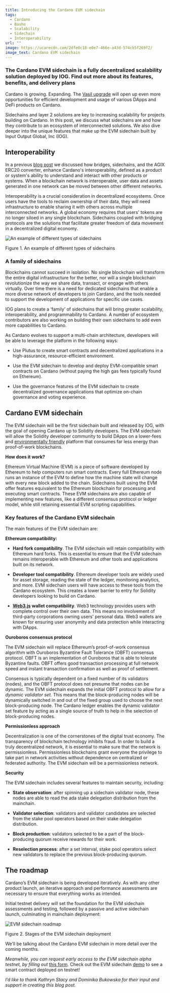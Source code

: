 ```yaml
---
title: Introducing the Cardano EVM sidechain
tags:
  - Cardano
  - Basho
  - Scalability
  - Sidechain
  - Interoperability
url: ""
image: https://ucarecdn.com/2dfe0c18-e0e7-466e-a43d-574cb5f269f2/
image_text: Cardano EVM sidechain
---
```


### **The Cardano EVM sidechain is a fully decentralized scalability solution deployed by IOG. Find out more about its features, benefits, and delivery plans**

Cardano is growing. Expanding. The [Vasil upgrade](https://iohk.io/en/blog/posts/2022/07/04/cardano-s-approaching-vasil-upgrade-what-to-expect/) will open up even more opportunities for efficient development and usage of various DApps and DeFi products on Cardano.

Sidechains and layer 2 solutions are key to increasing scalability for projects building on Cardano. In this post, we discuss what sidechains are and how they contribute to an ecosystem of interconnected solutions. We also dive deeper into the unique features that make up the EVM sidechain built by Input Output Global, Inc (IOG).

## Interoperability

In a previous [blog post](https://iog.io/en/blog/posts/2022/04/28/interoperability-is-key-to-blockchain-growth/) we discussed how bridges, sidechains, and the AGIX ERC20 converter, enhance Cardano's interoperability, defined as a product or system's ability to understand and interact with other products or systems. When a blockchain network is interoperable, user data and assets generated in one network can be moved between other different networks.

Interoperability is a crucial consideration in decentralized ecosystems. Once users have the tools to reclaim ownership of their data, they will need infrastructure to enable sharing it with others across multiple interconnected networks. A global economy requires that users' tokens are no longer siloed in any single blockchain. Sidechains coupled with bridging protocols are the solutions that facilitate greater freedom of data movement in a decentralized digital economy.

![An example of different types of sidechains](https://ucarecdn.com/46d2091a-67af-4fb6-9a55-b8a410abf4b1/ "An example of different types of sidechains")

Figure 1. An example of different types of sidechains

### A family of sidechains

Blockchains cannot succeed in isolation. No single blockchain will transform the entire digital infrastructure for the better, nor will a single blockchain revolutionize the way we share data, transact, or engage with others virtually. Over time there is a need for dedicated sidechains that enable a more diverse network of developers to join Cardano, and the tools needed to support the development of applications for specific use cases.

IOG plans to create a ‘family’ of sidechains that will bring greater scalability, interoperability, and programmability to Cardano. A number of ecosystem contributors are also working on building their own sidechains to add even more capabilities to Cardano.

As Cardano evolves to support a multi-chain architecture, developers will be able to leverage the platform in the following ways:

*   Use Plutus to create smart contracts and decentralized applications in a high-assurance, resource-efficient environment.
    
*   Use the EVM sidechain to develop and deploy EVM-compatible smart contracts on Cardano (without paying the high gas fees typically found on Ethereum).
    
*   Use the governance features of the EVM sidechain to create decentralized governance applications that optimize on-chain governance and voting experience.
    

## Cardano EVM sidechain

The EVM sidechain will be the first sidechain built and released by IOG, with the goal of opening Cardano up to Solidity developers. The EVM sidechain will allow the Solidity developer community to build DApps on a lower-fees and [environmentally friendly](https://iog.io/en/blog/posts/2021/08/17/why-they-re-calling-cardano-the-green-blockchain/) platform that consumes far less energy than proof-of-work blockchains.

**How does it work?**

Ethereum Virtual Machine (EVM) is a piece of software developed by Ethereum to help computers run smart contracts. Every full Ethereum node runs an instance of the EVM to define how the machine state will change with every new block added to the chain. Sidechains built using the EVM offer features equivalent to the Ethereum blockchain for processing and executing smart contracts. These EVM sidechains are also capable of implementing new features, like a different consensus protocol or ledger model, while still retaining essential EVM scripting capabilities.

### Key features of the Cardano EVM sidechain

The main features of the EVM sidechain are:

**Ethereum compatibility:**

*   **Hard fork compatibility**. The EVM sidechain will retain compatibility with Ethereum hard forks. This is essential to ensure that the EVM sidechain remains interoperable with Ethereum and other tools and applications built on its network.
    
*   **Developer tool compatibility**. Ethereum developer tools are widely used for asset storage, reading the state of the ledger, monitoring analytics, and more. EVM sidechain users will have access to these tools from the Cardano ecosystem. This creates a lower barrier to entry for Solidity developers looking to build on Cardano.
    
*   [**Web3.js**](Web3.js) **wallet compatibility**. Web3 technology provides users with complete control over their own data. This means no involvement of third-party corporations owning users’ personal data. Web3 wallets are known for ensuring user anonymity and data protection while interacting with DApps.
    

**Ouroboros consensus protocol**

The EVM sidechain will replace Ethereum’s proof-of-work consensus algorithm with Ouroboros Byzantine Fault Tolerance (OBFT) consensus protocol. OBFT is an implementation of Ouroboros that is able to tolerate Byzantine faults. OBFT offers good transaction processing at full network speed and instant transaction confirmation as well as proof of settlement.

Consensus is typically dependent on a fixed number of its validators (nodes), and the OBFT protocol does not presume that nodes can be dynamic. The EVM sidechain expands the initial OBFT protocol to allow for a _dynamic validator set_. This means that the block-producing nodes will be dynamically switched in and out of the fixed group used to choose the next block-producing node. The Cardano ledger enables the dynamic validator set feature by acting as a single source of truth to help in the selection of block-producing nodes.

**Permissionless approach**

Decentralization is one of the cornerstones of the digital trust economy. The transparency of blockchain technology inhibits fraud. In order to build a truly decentralized network, it is essential to make sure that the network is permissionless. Permissionless blockchains grant everyone the privilege to take part in network activities without dependence on centralized or federated authority. The EVM sidechain will be a permissionless network.

**Security**

The EVM sidechain includes several features to maintain security, including:

*   **State observation**: after spinning up a sidechain validator node, these nodes are able to read the ada stake delegation distribution from the mainchain.
    
*   **Validator selection**: validators and validator candidates are selected from the stake pool operators based on their stake delegation distribution.
    
*   **Block production**: validators selected to be a part of the block-producing quorum receive rewards for their work.
    
*   **Reselection process**: after a set interval, stake pool operators select new validators to replace the previous block-producing quorum.
    

## The roadmap

Cardano’s EVM sidechain is being developed iteratively. As with any other product launch, an iterative approach and performance assessments are necessary to ensure that everything works as intended.

Initial testnet delivery will set the foundation for the EVM sidechain assessments and testing, followed by a passive and active sidechain launch, culminating in mainchain deployment:

![EVM sidechain roadmap](https://ucarecdn.com/161a6455-0005-43ea-91f9-532cafb3397d/ "EVM sidechain roadmap")

Figure 2. Stages of the EVM sidechain deployment

We’ll be talking about the Cardano EVM sidechain in more detail over the coming months.

_Meanwhile, you can request early access to the EVM sidechain alpha testnet, by filling out_ [this form](https://alpha-evm-sidechain.iohk.io/). Check out the EVM sidechain [demo](https://www.youtube.com/watch?v=NFxoi3YItEM) to see a smart contract deployed on testnet!

_I’d like to thank Kathryn Stacy and Dominika Bukowska for their input and support in creating this blog post._
